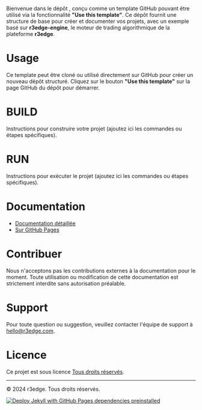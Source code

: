 # <r3edge-githubrepo-template>

Bienvenue dans le dépôt **<r3edge-githubrepo-template>**, conçu comme un template GitHub pouvant être utilisé via la fonctionnalité **"Use this template"**. Ce dépôt fournit une structure de base pour créer et documenter vos projets, avec un exemple basé sur **r3edge-engine**, le moteur de trading algorithmique de la plateforme **r3edge**.

# Usage

Ce template peut être cloné ou utilisé directement sur GitHub pour créer un nouveau dépôt structuré. Cliquez sur le bouton **"Use this template"** sur la page GitHub du dépôt pour démarrer.

# BUILD

Instructions pour construire votre projet (ajoutez ici les commandes ou étapes spécifiques).

# RUN

Instructions pour exécuter le projet (ajoutez ici les commandes ou étapes spécifiques).

# Documentation

- [Documentation détaillée](docs/index.md)
- [Sur GitHub Pages](https://dsissoko.github.io/<r3edge-githubrepo-template>/)

# Contribuer

Nous n'acceptons pas les contributions externes à la documentation pour le moment. Toute utilisation ou modification de cette documentation est strictement interdite sans autorisation préalable.

# Support

Pour toute question ou suggestion, veuillez contacter l'équipe de support à [hello@r3edge.com](mailto:hello@r3edge.com).

# Licence

Ce projet est sous licence [Tous droits réservés](LICENSE).

---

© 2024 r3edge. Tous droits réservés.

[![Deploy Jekyll with GitHub Pages dependencies preinstalled](https://github.com/dsissoko/r3edge-githubrepo-template/actions/workflows/jekyll-gh-pages.yml/badge.svg)](https://github.com/dsissoko/r3edge-githubrepo-template/actions/workflows/jekyll-gh-pages.yml)
